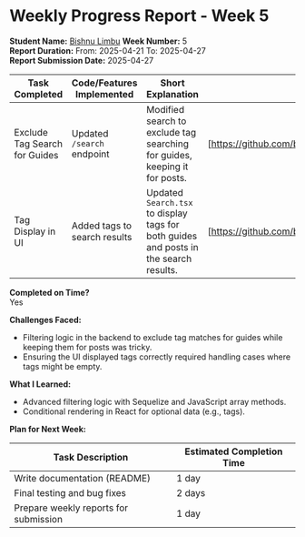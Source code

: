 # Weekly Progress Report - Week 5

**Student Name:** [Bishnu Limbu](https://github.com/bishnulimbu)
**Week Number:** 5  
**Report Duration:** From: 2025-04-21 To: 2025-04-27  
**Report Submission Date:** 2025-04-27

| Task Completed                | Code/Features Implemented    | Short Explanation                                                                     | GitHub Link to PR/Commit                                                                                 |
| ----------------------------- | ---------------------------- | ------------------------------------------------------------------------------------- | -------------------------------------------------------------------------------------------------------- |
| Exclude Tag Search for Guides | Updated `/search` endpoint   | Modified search to exclude tag searching for guides, keeping it for posts.            | [https://github.com/bishnulimbu/6thsemProjectLinuxGuide/commit/de1c26461170f3d04eea2b7f171be9af4e0dadd6] |
| Tag Display in UI             | Added tags to search results | Updated `Search.tsx` to display tags for both guides and posts in the search results. | [https://github.com/bishnulimbu/6thsemProjectLinuxGuide/commit/ca1d55b59a9d87afb27e88f45a1ab7a1b1491e9f] |

**Completed on Time?**  
Yes

**Challenges Faced:**

- Filtering logic in the backend to exclude tag matches for guides while keeping them for posts was tricky.
- Ensuring the UI displayed tags correctly required handling cases where tags might be empty.

**What I Learned:**

- Advanced filtering logic with Sequelize and JavaScript array methods.
- Conditional rendering in React for optional data (e.g., tags).

**Plan for Next Week:**

| Task Description                      | Estimated Completion Time |
| ------------------------------------- | ------------------------- |
| Write documentation (README)          | 1 day                     |
| Final testing and bug fixes           | 2 days                    |
| Prepare weekly reports for submission | 1 day                     |
